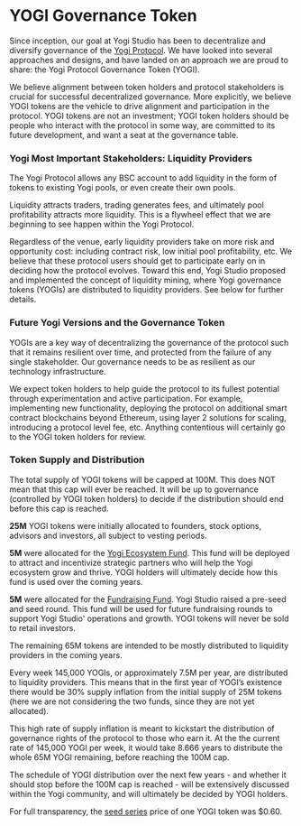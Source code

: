 # YOGI Governance Token

Since inception, our goal at Yogi Studio has been to decentralize and diversify governance of the [Yogi Protocol](http://yogi.fi/). We have looked into several approaches and designs, and have landed on an approach we are proud to share: the Yogi Protocol Governance Token \(YOGI\).

We believe alignment between token holders and protocol stakeholders is crucial for successful decentralized governance. More explicitly, we believe YOGI tokens are the vehicle to drive alignment and participation in the protocol. YOGI tokens are not an investment; YOGI token holders should be people who interact with the protocol in some way, are committed to its future development, and want a seat at the governance table.

### Yogi Most Important Stakeholders: Liquidity Providers <a id="6f3a"></a>

The Yogi Protocol allows any BSC account to add liquidity in the form of tokens to existing Yogi pools, or even create their own pools.

Liquidity attracts traders, trading generates fees, and ultimately pool profitability attracts more liquidity. This is a flywheel effect that we are beginning to see happen within the Yogi Protocol.

Regardless of the venue, early liquidity providers take on more risk and opportunity cost: including contract risk, low initial pool profitability, etc. We believe that these protocol users should get to participate early on in deciding how the protocol evolves. Toward this end, Yogi Studio proposed and implemented the concept of liquidity mining, where Yogi governance tokens \(YOGIs\) are distributed to liquidity providers. See below for further details.

### Future Yogi Versions and the Governance Token <a id="ffb5"></a>

YOGIs are a key way of decentralizing the governance of the protocol such that it remains resilient over time, and protected from the failure of any single stakeholder. Our governance needs to be as resilient as our technology infrastructure.

We expect token holders to help guide the protocol to its fullest potential through experimentation and active participation. For example, implementing new functionality, deploying the protocol on additional smart contract blockchains beyond Ethereum, using layer 2 solutions for scaling, introducing a protocol level fee, etc. Anything contentious will certainly go to the YOGI token holders for review.

### Token Supply and Distribution <a id="14a8"></a>

The total supply of YOGI tokens will be capped at 100M. This does NOT mean that this cap will ever be reached. It will be up to governance \(controlled by YOGI token holders\) to decide if the distribution should end before this cap is reached. 

**25M** YOGI tokens were initially allocated to founders, stock options, advisors and investors, all subject to vesting periods.

**5M** were allocated for the [Yogi Ecosystem Fund](https://bscscan.com/tx/0x3648dcfff461e8d683cd0ce94cdb022af2e940437549ec1d256c5d878dd51424). This fund will be deployed to attract and incentivize strategic partners who will help the Yogi ecosystem grow and thrive. YOGI holders will ultimately decide how this fund is used over the coming years.

**5M** were allocated for the [Fundraising Fund](https://bscscan.com/tx/0x6e8a43985fbb17b139d516ad8c28b03a90c9c2c6c553bbbed67ba84891b4b1da). Yogi Studio raised a pre-seed and seed round. This fund will be used for future fundraising rounds to support Yogi Studio' operations and growth. YOGI tokens will never be sold to retail investors.

The remaining 65M tokens are intended to be mostly distributed to liquidity providers in the coming years. 

Every week 145,000 YOGIs, or approximately 7.5M per year, are distributed to liquidity providers. This means that in the first year of YOGI’s existence there would be 30% supply inflation from the initial supply of 25M tokens \(here we are not considering the two funds, since they are not yet allocated\). 

This high rate of supply inflation is meant to kickstart the distribution of governance rights of the protocol to those who earn it. At the the current rate of 145,000 YOGI per week, it would take 8.666 years to distribute the whole 65M YOGI remaining, before reaching the 100M cap.

The schedule of YOGI distribution over the next few years - and whether it should stop before the 100M cap is reached - will be extensively discussed within the Yogi community, and will ultimately be decided by YOGI holders.

For full transparency, the [seed series](https://medium.com/balancer-protocol/balancer-labs-raises-3m-to-supercharge-programmable-liquidity-8f1a42323c78) price of one YOGI token was $0.60.

